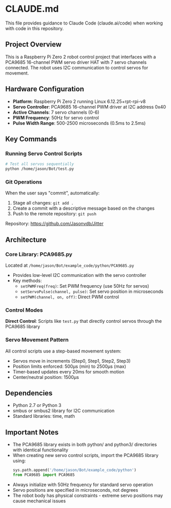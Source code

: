 # CLAUDE.md

This file provides guidance to Claude Code (claude.ai/code) when working with code in this repository.

## Project Overview

This is a Raspberry Pi Zero 2 robot control project that interfaces with a PCA9685 16-channel PWM servo driver HAT with 7 servo channels connected. The robot uses I2C communication to control servos for movement.

## Hardware Configuration

- **Platform**: Raspberry Pi Zero 2 running Linux 6.12.25+rpt-rpi-v8
- **Servo Controller**: PCA9685 16-channel PWM driver at I2C address 0x40
- **Active Channels**: 7 servo channels (0-6)
- **PWM Frequency**: 50Hz for servo control
- **Pulse Width Range**: 500-2500 microseconds (0.5ms to 2.5ms)

## Key Commands

### Running Servo Control Scripts
```bash
# Test all servos sequentially
python /home/jason/Bot/test.py
```

### Git Operations
When the user says "commit", automatically:
1. Stage all changes: `git add .`
2. Create a commit with a descriptive message based on the changes
3. Push to the remote repository: `git push`

Repository: https://github.com/Jasonvdb/Jitter

## Architecture

### Core Library: PCA9685.py
Located at `/home/jason/Bot/example_code/python/PCA9685.py`
- Provides low-level I2C communication with the servo controller
- Key methods:
  - `setPWMFreq(freq)`: Set PWM frequency (use 50Hz for servos)
  - `setServoPulse(channel, pulse)`: Set servo position in microseconds
  - `setPWM(channel, on, off)`: Direct PWM control

### Control Modes

**Direct Control**: Scripts like `test.py` that directly control servos through the PCA9685 library

### Servo Movement Pattern
All control scripts use a step-based movement system:
- Servos move in increments (Step0, Step1, Step2, Step3)
- Position limits enforced: 500μs (min) to 2500μs (max)
- Timer-based updates every 20ms for smooth motion
- Center/neutral position: 1500μs

## Dependencies

- Python 2.7 or Python 3
- smbus or smbus2 library for I2C communication
- Standard libraries: time, math

## Important Notes

- The PCA9685 library exists in both python/ and python3/ directories with identical functionality
- When creating new servo control scripts, import the PCA9685 library using:
  ```python
  sys.path.append('/home/jason/Bot/example_code/python')
  from PCA9685 import PCA9685
  ```
- Always initialize with 50Hz frequency for standard servo operation
- Servo positions are specified in microseconds, not degrees
- The robot body has physical constraints - extreme servo positions may cause mechanical issues